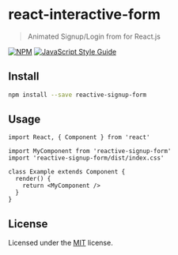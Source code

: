 # react-interactive-form

> Animated Signup/Login from for React.js

[![NPM](https://img.shields.io/npm/v/reactive-signup-form.svg)](https://www.npmjs.com/package/reactive-signup-form) [![JavaScript Style Guide](https://img.shields.io/badge/code_style-standard-brightgreen.svg)](https://standardjs.com)

## Install

```bash
npm install --save reactive-signup-form
```

## Usage

```tsx
import React, { Component } from 'react'

import MyComponent from 'reactive-signup-form'
import 'reactive-signup-form/dist/index.css'

class Example extends Component {
  render() {
    return <MyComponent />
  }
}
```

## License

Licensed under the [MIT][LICENSE] license.


[LICENSE]: https://github.com/AhmedMKamal/reactive-signup-form/blob/master/LICENSE
